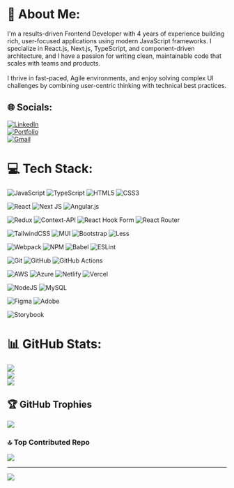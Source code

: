 # 💫 About Me:
I'm a results-driven Frontend Developer with 4 years of experience building rich, user-focused applications using modern JavaScript frameworks. I specialize in React.js, Next.js, TypeScript, and component-driven architecture, and I have a passion for writing clean, maintainable code that scales with teams and products.<br><br>I thrive in fast-paced, Agile environments, and enjoy solving complex UI challenges by combining user-centric thinking with technical best practices.


## 🌐 Socials:
[![LinkedIn](https://img.shields.io/badge/LinkedIn-%230077B5.svg?style=for-the-badge&logo=linkedin&logoColor=white)](https://www.linkedin.com/in/venu-pagadala-77ab3a251/)  
[![Portfolio](https://img.shields.io/badge/Portfolio-%23000000.svg?style=for-the-badge&logo=firefoxbrowser&logoColor=white)](https://venupagadala.github.io/Portfolio/)  
[![Gmail](https://img.shields.io/badge/Gmail-D14836?style=for-the-badge&logo=gmail&logoColor=white)](mailto:venupagadala13@gmail.com)


# 💻 Tech Stack:

<!-- Core Web Languages -->
![JavaScript](https://img.shields.io/badge/javascript-%23323330.svg?style=for-the-badge&logo=javascript&logoColor=%23F7DF1E) 
![TypeScript](https://img.shields.io/badge/typescript-%23007ACC.svg?style=for-the-badge&logo=typescript&logoColor=white) 
![HTML5](https://img.shields.io/badge/html5-%23E34F26.svg?style=for-the-badge&logo=html5&logoColor=white) 
![CSS3](https://img.shields.io/badge/css3-%231572B6.svg?style=for-the-badge&logo=css3&logoColor=white) 

<!-- Frontend Frameworks & Libraries -->
![React](https://img.shields.io/badge/react-%2320232a.svg?style=for-the-badge&logo=react&logoColor=%2361DAFB) 
![Next JS](https://img.shields.io/badge/Next-black?style=for-the-badge&logo=next.js&logoColor=white) 
![Angular.js](https://img.shields.io/badge/angular.js-%23E23237.svg?style=for-the-badge&logo=angularjs&logoColor=white) 

<!-- State Management & Forms -->
![Redux](https://img.shields.io/badge/redux-%23593d88.svg?style=for-the-badge&logo=redux&logoColor=white) 
![Context-API](https://img.shields.io/badge/Context--Api-000000?style=for-the-badge&logo=react) 
![React Hook Form](https://img.shields.io/badge/React%20Hook%20Form-%23EC5990.svg?style=for-the-badge&logo=reacthookform&logoColor=white) 
![React Router](https://img.shields.io/badge/React_Router-CA4245?style=for-the-badge&logo=react-router&logoColor=white) 

<!-- Styling & UI Frameworks -->
![TailwindCSS](https://img.shields.io/badge/tailwindcss-%2338B2AC.svg?style=for-the-badge&logo=tailwind-css&logoColor=white) 
![MUI](https://img.shields.io/badge/MUI-%230081CB.svg?style=for-the-badge&logo=mui&logoColor=white) 
![Bootstrap](https://img.shields.io/badge/bootstrap-%238511FA.svg?style=for-the-badge&logo=bootstrap&logoColor=white) 
![Less](https://img.shields.io/badge/less-2B4C80?style=for-the-badge&logo=less&logoColor=white) 

<!-- Build Tools & Package Managers -->
![Webpack](https://img.shields.io/badge/webpack-%238DD6F9.svg?style=for-the-badge&logo=webpack&logoColor=black) 
![NPM](https://img.shields.io/badge/NPM-%23CB3837.svg?style=for-the-badge&logo=npm&logoColor=white) 
![Babel](https://img.shields.io/badge/Babel-F9DC3e?style=for-the-badge&logo=babel&logoColor=black) 
![ESLint](https://img.shields.io/badge/ESLint-4B3263?style=for-the-badge&logo=eslint&logoColor=white) 

<!-- Version Control & CI/CD -->
![Git](https://img.shields.io/badge/git-%23F05033.svg?style=for-the-badge&logo=git&logoColor=white) 
![GitHub](https://img.shields.io/badge/github-%23121011.svg?style=for-the-badge&logo=github&logoColor=white) 
![GitHub Actions](https://img.shields.io/badge/github%20actions-%232671E5.svg?style=for-the-badge&logo=githubactions&logoColor=white) 

<!-- Cloud & Hosting -->
![AWS](https://img.shields.io/badge/AWS-%23FF9900.svg?style=for-the-badge&logo=amazon-aws&logoColor=white) 
![Azure](https://img.shields.io/badge/azure-%230072C6.svg?style=for-the-badge&logo=microsoftazure&logoColor=white) 
![Netlify](https://img.shields.io/badge/netlify-%23000000.svg?style=for-the-badge&logo=netlify&logoColor=#00C7B7) 
![Vercel](https://img.shields.io/badge/vercel-%23000000.svg?style=for-the-badge&logo=vercel&logoColor=white) 

<!-- Backend & Database -->
![NodeJS](https://img.shields.io/badge/node.js-6DA55F?style=for-the-badge&logo=node.js&logoColor=white) 
![MySQL](https://img.shields.io/badge/mysql-4479A1.svg?style=for-the-badge&logo=mysql&logoColor=white) 

<!-- Design & Prototyping -->
![Figma](https://img.shields.io/badge/figma-%23F24E1E.svg?style=for-the-badge&logo=figma&logoColor=white) 
![Adobe](https://img.shields.io/badge/adobe-%23FF0000.svg?style=for-the-badge&logo=adobe&logoColor=white) 

<!-- Testing & Documentation -->
![Storybook](https://img.shields.io/badge/-Storybook-FF4785?style=for-the-badge&logo=storybook&logoColor=white) 

# 📊 GitHub Stats:
![](https://github-readme-stats.vercel.app/api?username=venupagadala&theme=transparent&hide_border=false&include_all_commits=true&count_private=false)<br/>
![](https://nirzak-streak-stats.vercel.app/?user=venupagadala&theme=transparent&hide_border=false)<br/>
![](https://github-readme-stats.vercel.app/api/top-langs/?username=venupagadala&theme=transparent&hide_border=false&include_all_commits=true&count_private=false&layout=compact)

## 🏆 GitHub Trophies
![](https://github-profile-trophy.vercel.app/?username=venupagadala&theme=transparent&no-frame=true&no-bg=false&margin-w=4)


### 🔝 Top Contributed Repo
![](https://github-contributor-stats.vercel.app/api?username=venupagadala&limit=5&theme=dark&combine_all_yearly_contributions=true)

---
[![](https://visitcount.itsvg.in/api?id=venupagadala&icon=0&color=0)](https://visitcount.itsvg.in)

<!-- Proudly created with GPRM ( https://gprm.itsvg.in ) -->
